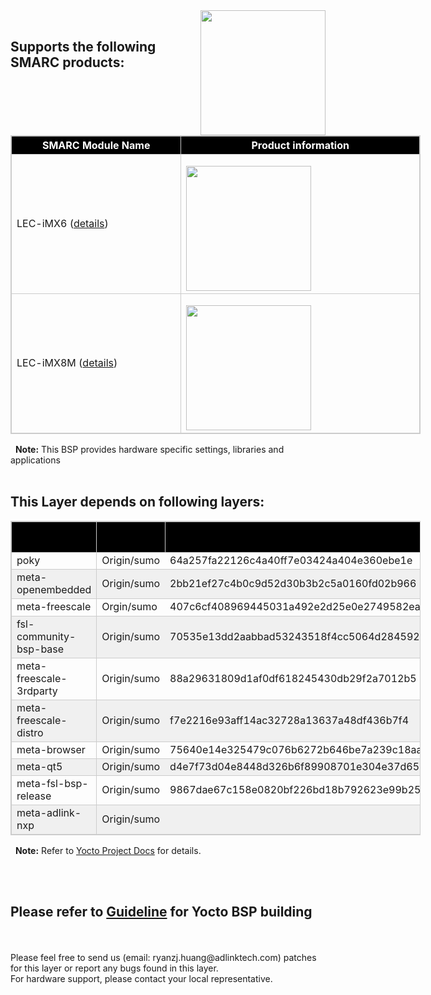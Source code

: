 <img src="https://www.linaro.org/assets/images/projects/yocto-project.png" width="200" align="right">
<br>

Supports the following SMARC products:
----
<table style="width: 656px; border: 1px #cccccc solid;">
<thead>
<tr style="height: 22px;">
<th style="height: 22px; width: 273.4px; text-align: center; background: black; color: white; border: 1px #cccccc solid;">SMARC Module Name</th>
<th style="height: 22px; width: 380.6px; text-align: center; background: black; color: white; border: 1px #cccccc solid;">Product information</th>
</tr>
</thead>
<tbody>
<tr style="height: 26px; border: 1px solid #cccccc;">
<td style="height: 26px; width: 273.4px; border: 1px solid #cccccc;">LEC-iMX6 (<a href="https://www.adlinktech.com/Products/Computer_on_Modules/SMARC/LEC-iMX6?lang=en" target="_blank">details</a>)</td>
<td style="height: 26px; width: 380.6px;">
<p><img src="https://material.adlinktech.com/products/images/1344/LEC-iMX6_ProductImage_en_20171201_v1.png" width="200" align="left" /></p>
</td>
</tr>
<tr style="height: 26px; border: 1px solid #cccccc;">
<td style="height: 26px; width: 273.4px; border: 1px solid #cccccc;">LEC-iMX8M (<a href="https://www.adlinktech.com/Products/Computer_on_Modules/SMARC/LEC-iMX8M?lang=en" target="_blank">details</a>)</td>
<td style="height: 26px; width: 380.6px;">
<p><img src="https://material.adlinktech.com/products/images/1752/LEC-IMX8M-F1.png" width="200" align="left" /></p>
</td>
</tr>
</tbody>
</table>

&nbsp;&nbsp;**Note:** This BSP provides hardware specific settings, libraries and applications
<br>
<br>
 
This Layer depends on following layers:
----
<table style="width: 656px; border: 1px #cccccc solid;">
<thead>
<tr style="height: 22px;">
<th style="height: 22px; width: 289px; text-align: center; background: black; color: white; border: 1px solid #cccccc;"><span style="color: #000000;"><span style="font-weight: 400;">meta name</span></span></th>
<th style="height: 22px; width: 364.6px; text-align: center; background: black; color: white; border: 1px solid #cccccc;"><span style="color: #000000;"><span style="font-weight: 400;">&nbsp;branch version</span></span></th>
<th style="height: 22px; width: 378.4px; text-align: center; background: black; color: white; border: 1px solid #cccccc;"><span style="color: #000000;"><span style="font-weight: 400;">commit version</span></span></th>
</tr>
</thead>
<tbody>
<tr style="height: 26.6px; border: 1px solid #cccccc;">
<td style="height: 26.6px; width: 289px; border: 1px solid #cccccc;">poky</td>
<td style="height: 26.6px; width: 364.6px;">Origin/sumo</td>
<td style="height: 26.6px; width: 378.4px;">64a257fa22126c4a40ff7e03424a404e360ebe1e</td>
</tr>
<tr style="height: 26px; background: #f0f0f0; border: 1px solid #cccccc;">
<td style="height: 26px; width: 289px; border: 1px solid #cccccc;">meta-openembedded</td>
<td style="height: 26px; width: 364.6px;">Origin/sumo</td>
<td style="height: 26px; width: 378.4px;">2bb21ef27c4b0c9d52d30b3b2c5a0160fd02b966</td>
</tr>
<tr style="height: 28px; border: 1px solid #cccccc;">
<td style="height: 28px; width: 289px; border: 1px solid #cccccc;">meta-freescale</td>
<td style="height: 28px; width: 364.6px;">Orgin/sumo</td>
<td style="height: 28px; width: 378.4px;">407c6cf408969445031a492e2d25e0e2749582ea</td>
</tr>
<tr style="height: 27px; background: #f0f0f0; border: 1px solid #cccccc;">
<td style="height: 27px; width: 289px; border: 1px solid #cccccc;">fsl-community-bsp-base</td>
<td style="height: 27px; width: 364.6px;">Origin/sumo</td>
<td style="height: 27px; width: 378.4px;">70535e13dd2aabbad53243518f4cc5064d284592</td>
</tr>
<tr style="height: 23px; border: 1px solid #cccccc;">
<td style="height: 23px; width: 289px; border: 1px solid #cccccc;">meta-freescale-3rdparty</td>
<td style="height: 23px; width: 364.6px;">Origin/sumo</td>
<td style="height: 23px; width: 378.4px;">88a29631809d1af0df618245430db29f2a7012b5</td>
</tr>
<tr style="height: 27px; background: #f0f0f0; border: 1px solid #cccccc;">
<td style="height: 23px; width: 289px; border: 1px solid #cccccc;">meta-freescale-distro</td>
<td style="height: 23px; width: 364.6px;">Origin/sumo</td>
<td style="height: 23px; width: 378.4px;">f7e2216e93aff14ac32728a13637a48df436b7f4</td>
</tr>
<tr style="height: 26px; border: 1px solid #cccccc;">
<td style="height: 26px; width: 289px; border: 1px solid #cccccc;">meta-browser</td>
<td style="height: 26px; width: 364.6px;">Origin/sumo</td>
<td style="height: 26px; width: 378.4px;">75640e14e325479c076b6272b646be7a239c18aa</td>
</tr>
<tr style="height: 26px; background: #f0f0f0; border: 1px solid #cccccc;">
<td style="height: 26px; width: 289px; border: 1px solid #cccccc;">meta-qt5</td>
<td style="height: 26px; width: 364.6px;">Origin/sumo</td>
<td style="height: 26px; width: 378.4px;">d4e7f73d04e8448d326b6f89908701e304e37d65</td>
</tr>
<tr style="height: 26px; ; border: 1px solid #cccccc;">
<td style="height: 26px; width: 289px; border: 1px solid #cccccc;">meta-fsl-bsp-release</td>
<td style="height: 26px; width: 364.6px;">Origin/sumo</td>
<td style="height: 26px; width: 378.4px;">9867dae67c158e0820bf226bd18b792623e99b25</td>
</tr>
<tr style="height: 26px; background: #f0f0f0; border: 1px solid #cccccc;">
<td style="height: 26px; width: 289px; border: 1px solid #cccccc;">meta-adlink-nxp</td>
<td style="height: 26px; width: 364.6px;">Origin/sumo</td>
<td style="height: 26px; width: 378.4px;"></td>
</tr>
</tbody>
</table>

&nbsp;&nbsp;**Note:** Refer to <a href="https://www.yoctoproject.org/docs/" target="_blank">Yocto Project Docs</a> for details.

<br> 
<br>

Please refer to [Guideline](https://github.com/ADLINK/meta-adlink-nxp/wiki) for Yocto BSP building
----

<br>
<br>
Please feel free to send us (email: ryanzj.huang@adlinktech.com) patches for this layer or report any bugs found in this layer. 
<br>For hardware support, please contact your local representative.

